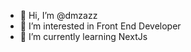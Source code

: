 - 👋 Hi, I’m @dmzazz
- 👀 I’m interested in Front End Developer
- 🌱 I’m currently learning NextJs

<!---
dmzazz/dmzazz is a ✨ special ✨ repository because its `README.md` (this file) appears on your GitHub profile.
You can click the Preview link to take a look at your changes.
--->
